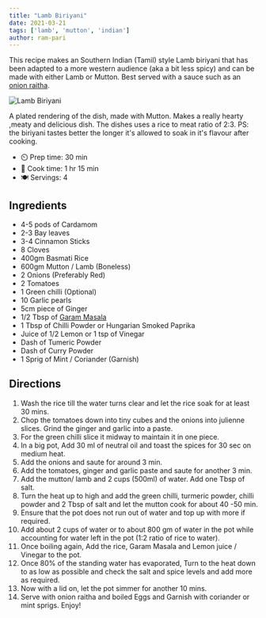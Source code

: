 ```yaml
---
title: "Lamb Biriyani"
date: 2021-03-21
tags: ['lamb', 'mutton', 'indian']
author: ram-pari
---
```


This recipe makes an Southern Indian (Tamil) style Lamb biriyani that has been adapted to a more western audience (aka a bit less spicy)
and can be made with either Lamb or Mutton. Best served with a sauce such as an [onion raitha](/onion-raitha).

![Lamb Biriyani](/pix/lamb-biriyani.avif)

A plated rendering of the dish, made with Mutton. Makes a really hearty ,meaty and delicious dish. The dishes uses a rice to meat ratio of 2:3.
PS: the biriyani tastes better the longer it's allowed to soak in it's flavour after cooking.

- ⏲️ Prep time: 30 min
- 🍳 Cook time: 1 hr 15 min
- 🍽️ Servings: 4

## Ingredients

- 4-5 pods of Cardamom
- 2-3 Bay leaves
- 3-4 Cinnamon Sticks
- 8 Cloves
- 400gm Basmati Rice
- 600gm Mutton / Lamb (Boneless)
- 2 Onions (Preferably Red)
- 2 Tomatoes
- 1 Green chilli (Optional)
- 10 Garlic pearls
- 5cm piece of Ginger
- 1/2 Tbsp of [Garam Masala](/garam-masala)
- 1 Tbsp of Chilli Powder or Hungarian Smoked Paprika
- Juice of 1/2 Lemon or 1 tsp of Vinegar
- Dash of Tumeric Powder
- Dash of Curry Powder
- 1 Sprig of Mint / Coriander (Garnish)

## Directions

1. Wash the rice till the water turns clear and let the rice soak for at least 30 mins.
2. Chop the tomatoes down into tiny cubes and the onions into julienne slices. Grind the ginger and garlic into a paste.
3. For the green chilli slice it midway to maintain it in one piece.
4. In a big pot, Add 30 ml of neutral oil and toast the spices for 30 sec on medium heat.
5. Add the onions and saute for around 3 min.
6. Add the tomatoes, ginger and garlic paste and saute for another 3 min.
7. Add the mutton/ lamb and 2 cups (500ml) of water. Add one Tbsp of salt.
8. Turn the heat up to high and add the green chilli, turmeric powder, chilli powder and 2 Tbsp of salt and let the mutton cook for about 40 -50 min.
9. Ensure that the pot does not run out of water and top up with more if required.
10. Add about 2 cups of water or to about 800 gm of water in the pot while accounting for water left in the pot (1:2 ratio of rice to water).
11. Once boiling again, Add the rice, Garam Masala and Lemon juice / Vinegar to the pot.
12. Once 80% of the standing water has evaporated, Turn to the heat down to as low as possible and check the salt and spice levels and add more as required.
13. Now with a lid on, let the pot simmer for another 10 mins.
14. Serve with onion raitha and boiled Eggs and Garnish with coriander or mint sprigs. Enjoy!
